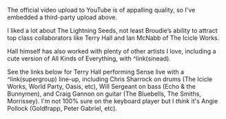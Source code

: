 The official video upload to YouTube is of appalling quality, so I've embedded a third-party upload above. 

I liked a lot about The Lightning Seeds, not least Broudie’s ability to attract top class collaborators like Terry Hall and Ian McNabb of The Icicle Works.  

Hall himself has also worked with plenty of other artists I love, including a cute version of All Kinds of Everything, with ^link(sinead).

See the links below for Terry Hall performing Sense live with a ^link(supergroup) line-up, including Chris Sharrock on drums (The Icicle Works, World Party, Oasis, etc), Will Sergeant on bass (Echo & the Bunnymen), and Craig Gannon on guitar (The Bluebells, The Smiths, Morrissey). I'm not 100% sure on the keyboard player but I *think* it's Angie Pollock (Goldfrapp, Peter Gabriel, etc).
